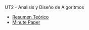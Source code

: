 UT2 - Analisis y Diseño de Algoritmos

- [Resumen Teórico](./UT2_-_RAT.pdf)
- [Minute Paper](./UT02_RMP01.docx)